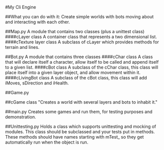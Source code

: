 #My Cli Engine

##What you can do with it:
Create simple worlds with bots moving about and interacting with each other.

##Map.py
A module that contains two classes (plus a unittest class)
####cLayer class
A container class that represents a two dimensional list.
####cTexture layer class
A subclass of cLayer which provides methods for terrain and lines.

##Bot.py
A module that contains three classes
####cChar class
A class that will declare itself a character, allow itself to be called and append itself to a given list.
####cBot class
A subclass of the cChar class, this class will place itself into a given layer object, and allow movement within it.
####cLivingBot class
A subclass of the cBot class, this class will add iMoves, sDirection and iHealth.

##Game.py

##cGame class
"Creates a world with several layers and bots to inhabit it."

##main.py
Creates some games and run them, for testing purposes and demonstration.

##Unittesting.py
Holds a class which supports unittesting and mocking of modules.
This class should be subclassed and your tests put in methods.
These methods should have names starting with mTest_ so they get automatically
run when the object is run.